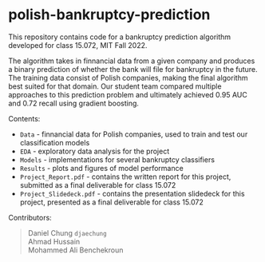 # polish-bankruptcy-prediction
This repository contains code for a bankruptcy prediction algorithm developed for class 15.072, MIT Fall 2022. 

The algorithm takes in finnancial data from a given company and produces a binary prediction of whether the bank will file for bankruptcy in the future. The training data consist of Polish companies, making the final algorithm best suited for that domain. Our student team compared multiple approaches to this prediction problem and ultimately achieved 0.95 AUC and 0.72 recall using gradient boosting.

Contents:
* `Data` - finnancial data for Polish companies, used to train and test our classification models
* `EDA` - exploratory data analysis for the project
* `Models` - implementations for several bankruptcy classifiers
* `Results` - plots and figures of model performance
* `Project_Report.pdf` - contains the written report for this project, submitted as a final deliverable for class 15.072
* `Project_Slidedeck.pdf` - contains the presentation slidedeck for this project, presented as a final deliverable for class 15.072

Contributors:
>  Daniel Chung `djaechung` <br /> Ahmad Hussain <br /> Mohammed Ali Benchekroun
